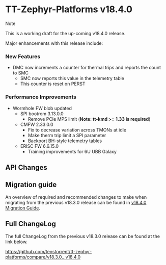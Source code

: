 # TT-Zephyr-Platforms v18.4.0

> [!NOTE]
> This is a working draft for the up-coming v18.4.0 release.

[comment]: <> (We are pleased to announce the release of TT Zephyr Platforms firmware version 18.4.0 🥳🎉.)

Major enhancements with this release include:

[comment]: <> (H3 Performance Improvements, if applicable)
[comment]: <> (H3 New and Experimental Features, if applicable)
[comment]: <> (H3 External Project Collaboration Efforts, if applicable)
[comment]: <> (H3 Stability Improvements, if applicable)

### New Features

* DMC now increments a counter for thermal trips and reports the count to SMC
  * SMC now reports this value in the telemetry table
  * This counter is reset on PERST

### Performance Improvements

* Wormhole FW blob updated
  * SPI bootrom 3.13.0.0
    * Remove PCIe MPS limit (**Note: tt-kmd >= 1.33 is required**)
  * CMFW 2.33.0.0
    * Fix to decrease variation across TMONs at idle
    * Make therm trip limit a SPI parameter
    * Backport BH-style telemetry tables
  * ERISC FW 6.6.15.0
    * Training improvements for 6U UBB Galaxy

[comment]: <> (H1 Security vulnerabilities fixed?)

## API Changes

[comment]: <> (H3 Removed APIs, H3 Deprecated APIs, H3 New APIs, if applicable)

[comment]: <> (UL PCIe)
[comment]: <> (UL DDR)
[comment]: <> (UL Ethernet)
[comment]: <> (UL Telemetry)
[comment]: <> (UL Debug / Developer Features)
[comment]: <> (UL Drivers)
[comment]: <> (UL Libraries)

[comment]: <> (H2 New Samples, if applicable)

[comment]: <> (UL PCIe)
[comment]: <> (UL DDR)
[comment]: <> (UL Ethernet)
[comment]: <> (UL Telemetry)
[comment]: <> (UL Debug / Developer Features)
[comment]: <> (UL Drivers)
[comment]: <> (UL Libraries)

[comment]: <> (H2 Other Notable Changes, if applicable)

[comment]: <> (UL PCIe)
[comment]: <> (UL DDR)
[comment]: <> (UL Ethernet)
[comment]: <> (UL Telemetry)
[comment]: <> (UL Debug / Developer Features)
[comment]: <> (UL Drivers)
[comment]: <> (UL Libraries)

[comment]: <> (H2 New Boards, if applicable)

## Migration guide

An overview of required and recommended changes to make when migrating from the previous v18.3.0 release can be found in [v18.4.0 Migration Guide](https://github.com/tenstorrent/tt-zephyr-platforms/tree/main/doc/release/migration-guide-v18.4.0.md).

## Full ChangeLog

The full ChangeLog from the previous v18.3.0 release can be found at the link below.

https://github.com/tenstorrent/tt-zephyr-platforms/compare/v18.3.0...v18.4.0
